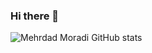 ### Hi there 👋

![Mehrdad Moradi GitHub stats](https://github-readme-stats.vercel.app/api?username=mehrdadmoradi001&show_icons=true&theme=nord)
